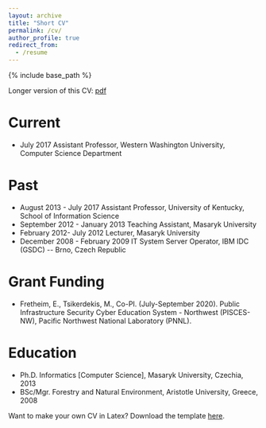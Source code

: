 ```yaml
---
layout: archive
title: "Short CV"
permalink: /cv/
author_profile: true
redirect_from:
  - /resume
---
```


{% include base_path %}

Longer version of this CV: [pdf](/downloads/cvresume_academic.pdf)

Current
======
* July 2017 Assistant Professor, Western Washington University, Computer Science Department

Past
======
* August 2013 - July 2017 Assistant Professor, University of Kentucky, School of Information Science
* September 2012 - January 2013 Teaching Assistant, Masaryk University
* February 2012- July 2012 Lecturer, Masaryk University
* December 2008 -  February 2009 IT System Server Operator, IBM IDC (GSDC) -- Brno, Czech Republic

Grant Funding
======
* Fretheim, E., Tsikerdekis, M., Co-PI. (July-September 2020). Public Infrastructure Security Cyber Education System - Northwest (PISCES-NW), Pacific
Northwest National Laboratory (PNNL).

Education
======
* Ph.D. Informatics [Computer Science], Masaryk University, Czechia, 2013
* BSc/Mgr. Forestry and Natural Environment, Aristotle University, Greece, 2008

Want to make your own CV in Latex? Download the template [here](/downloads/cvtemplate.zip).
